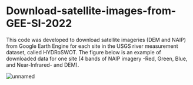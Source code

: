 # Download-satellite-images-from-GEE-SI-2022
This code was developed to download satellite imageries (DEM and NAIP) from Google Earth Engine for each site in the USGS river measurement dataset, called HYDRoSWOT. The figure below is an example of downloaded data for one site (4 bands of NAIP imagery -Red, Green, Blue, and Near-Infrared- and DEM).


![unnamed](https://user-images.githubusercontent.com/100253864/234718732-3b750fd5-40df-49b7-b77e-53727a517660.png)
